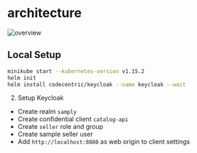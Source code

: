 # architecture

![overview](./overview.svg)

## Local Setup

```bash
minikube start --kubernetes-version v1.15.2
helm init
helm install codecentric/keycloak --name keycloak --wait
```

2. Setup Keycloak

* Create realm `samply`
* Create confidential client `catalog-api`
* Create `seller` role and group
* Create sample seller user
* Add `http://localhost:8080` as web origin to client settings